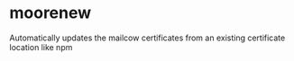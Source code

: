 # moorenew

Automatically updates the mailcow certificates from an existing certificate location like npm
